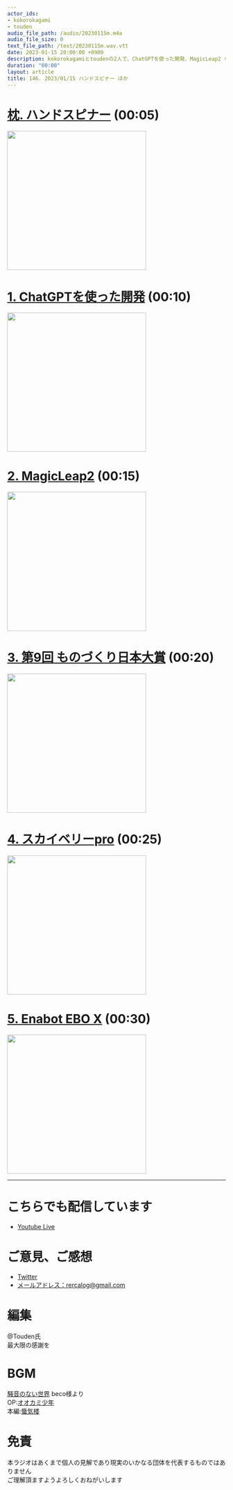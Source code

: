 ```yaml
---
actor_ids:
- kokorokagami
- touden
audio_file_path: /audio/20230115m.m4a
audio_file_size: 0
text_file_path: /text/20230115m.wav.vtt
date: 2023-01-15 20:00:00 +0900
description: kokorokagamiとtoudenの2人で、ChatGPTを使った開発、MagicLeap2 など について話しました。
duration: "00:00"
layout: article
title: 146. 2023/01/15 ハンドスピナー ほか
---
```


# [枕. ハンドスピナー](TOPIC0_PAGELINK) (00:05)

[<img src="TOPIC0_IMGLINK" width="320dp">](TOPIC0_PAGELINK)

# [1. ChatGPTを使った開発](TOPIC0_PAGELINK) (00:10)

[<img src="TOPIC0_IMGLINK" width="320dp">](TOPIC0_PAGELINK)

# [2. MagicLeap2](TOPIC0_PAGELINK) (00:15)

[<img src="TOPIC0_IMGLINK" width="320dp">](TOPIC0_PAGELINK)

# [3. 第9回 ものづくり日本大賞](TOPIC0_PAGELINK) (00:20)

[<img src="TOPIC0_IMGLINK" width="320dp">](TOPIC0_PAGELINK)

# [4. スカイベリーpro](TOPIC0_PAGELINK) (00:25)

[<img src="TOPIC0_IMGLINK" width="320dp">](TOPIC0_PAGELINK)

# [5. Enabot EBO X](TOPIC0_PAGELINK) (00:30)

[<img src="TOPIC0_IMGLINK" width="320dp">](TOPIC0_PAGELINK)

___

# こちらでも配信しています
- [Youtube Live](https://www.youtube.com/channel/UCD1zo-WnyFdE5w0pqvKblkA)

# ご意見、ご感想
- [Twitter](https://twitter.com/recalog1)
- [メールアドレス：rercalog@gmail.com](rercalog@gmail.com)

# 編集

@Touden氏  
最大限の感謝を  

# BGM

[騒音のない世界](http://noiselessworld.net/) beco様より  
OP:[オオカミ少年](https://soundcloud.com/baron1_3/wolfboy)  
本編:[蜃気楼](https://soundcloud.com/baron1_3/shinkirou)  

# 免責

本ラジオはあくまで個人の見解であり現実のいかなる団体を代表するものではありません  
ご理解頂ますようよろしくおねがいします  
